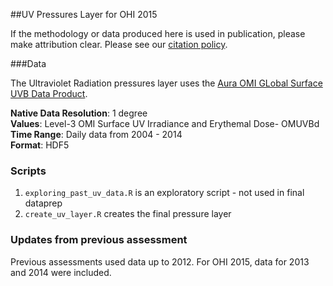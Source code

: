 ##UV Pressures Layer for OHI 2015

If the methodology or data produced here is used in publication, please make attribution clear. Please see our [citation policy](http://ohi-science.org/citation-policy/).

###Data

The Ultraviolet Radiation pressures layer uses the [Aura OMI GLobal Surface UVB Data Product](http://disc.sci.gsfc.nasa.gov/Aura/data-holdings/OMI/omuvbd_v003.shtml).

**Native Data Resolution**: 1 degree  
**Values**: Level-3 OMI Surface UV Irradiance and Erythemal Dose- OMUVBd  
**Time Range**: Daily data from 2004 - 2014  
**Format**: HDF5  

### Scripts

1. `exploring_past_uv_data.R` is an exploratory script - not used in final dataprep
2. `create_uv_layer.R` creates the final pressure layer

### Updates from previous assessment

Previous assessments used data up to 2012. For OHI 2015, data for 2013 and 2014 were included.


